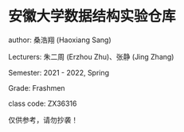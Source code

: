 # 安徽大学数据结构实验仓库

author: 桑浩翔 (Haoxiang Sang)

Lecturers: 朱二周 (Erzhou Zhu)、张静 (Jing Zhang)

Semester: 2021 - 2022, Spring

Grade: Frashmen

class code: ZX36316

仅供参考，请勿抄袭！
